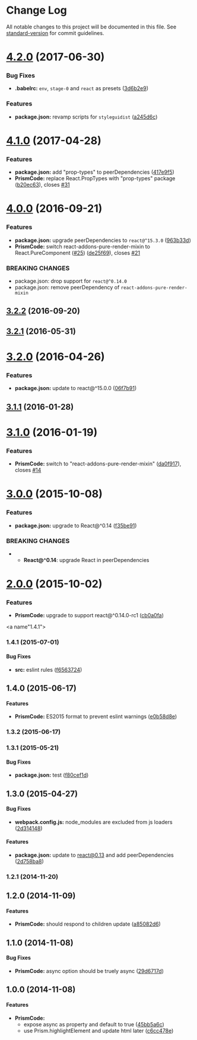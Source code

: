 # Change Log

All notable changes to this project will be documented in this file. See [standard-version](https://github.com/conventional-changelog/standard-version) for commit guidelines.

<a name="4.2.0"></a>
# [4.2.0](https://github.com/tomchentw/react-prism/compare/v4.1.0...v4.2.0) (2017-06-30)


### Bug Fixes

* **.babelrc:** `env`, `stage-0` and `react` as presets ([3d6b2e9](https://github.com/tomchentw/react-prism/commit/3d6b2e9))


### Features

* **package.json:** revamp scripts for `styleguidist` ([a245d6c](https://github.com/tomchentw/react-prism/commit/a245d6c))



<a name="4.1.0"></a>
# [4.1.0](https://github.com/tomchentw/react-prism/compare/v4.0.0...v4.1.0) (2017-04-28)


### Features

* **package.json:** add "prop-types" to peerDependencies ([417e9f5](https://github.com/tomchentw/react-prism/commit/417e9f5))
* **PrismCode:** replace React.PropTypes with "prop-types" package ([b20ec63](https://github.com/tomchentw/react-prism/commit/b20ec63)), closes [#31](https://github.com/tomchentw/react-prism/issues/31)



<a name="4.0.0"></a>
# [4.0.0](https://github.com/tomchentw/react-prism/compare/v3.2.2...v4.0.0) (2016-09-21)


### Features

* **package.json:** upgrade peerDependencies to `react@^15.3.0` ([963b33d](https://github.com/tomchentw/react-prism/commit/963b33d))
* **PrismCode:** switch react-addons-pure-render-mixin to React.PureComponent ([#25](https://github.com/tomchentw/react-prism/issues/25)) ([de25f69](https://github.com/tomchentw/react-prism/commit/de25f69)), closes [#21](https://github.com/tomchentw/react-prism/issues/21)


### BREAKING CHANGES

* package.json: drop support for `react@^0.14.0`
* package.json: remove peerDependency of `react-addons-pure-render-mixin`



<a name="3.2.2"></a>
## [3.2.2](https://github.com/tomchentw/react-prism/compare/v3.2.1...v3.2.2) (2016-09-20)



<a name="3.2.1"></a>
## [3.2.1](https://github.com/tomchentw/react-prism/compare/v3.2.0...v3.2.1) (2016-05-31)



<a name="3.2.0"></a>
# [3.2.0](https://github.com/tomchentw/react-prism/compare/v3.1.1...v3.2.0) (2016-04-26)


### Features

* **package.json:** update to react@^15.0.0 ([06f7b91](https://github.com/tomchentw/react-prism/commit/06f7b91))



<a name="3.1.1"></a>
## [3.1.1](https://github.com/tomchentw/react-prism/compare/v3.1.0...v3.1.1) (2016-01-28)




<a name="3.1.0"></a>
# [3.1.0](https://github.com/tomchentw/react-prism/compare/v3.0.0...v3.1.0) (2016-01-19)


### Features

* **PrismCode:** switch to "react-addons-pure-render-mixin" ([da0f917](https://github.com/tomchentw/react-prism/commit/da0f917)), closes [#14](https://github.com/tomchentw/react-prism/issues/14)



<a name="3.0.0"></a>
# [3.0.0](https://github.com/tomchentw/react-prism/compare/v2.0.0...v3.0.0) (2015-10-08)


### Features

* **package.json:** upgrade to React@^0.14 ([f35be91](https://github.com/tomchentw/react-prism/commit/f35be91))


### BREAKING CHANGES

* * __React@^0.14__: upgrade React in peerDependencies



<a name="2.0.0"></a>
# [2.0.0](https://github.com/tomchentw/react-prism/compare/v1.4.1...v2.0.0) (2015-10-02)


### Features

* **PrismCode:** upgrade to support react@^0.14.0-rc1 ([cb0a0fa](https://github.com/tomchentw/react-prism/commit/cb0a0fa))



<a name"1.4.1"></a>
### 1.4.1 (2015-07-01)


#### Bug Fixes

* **src:** eslint rules ([f6563724](https://github.com/tomchentw/react-prism/commit/f6563724))


## 1.4.0 (2015-06-17)


#### Features

* **PrismCode:** ES2015 format to prevent eslint warnings ([e0b58d8e](https://github.com/tomchentw/react-prism/commit/e0b58d8e8d4242d421cdabc0935d4c0cc8f92904))


### 1.3.2 (2015-06-17)


### 1.3.1 (2015-05-21)


#### Bug Fixes

* **package.json:** test ([f80cef1d](https://github.com/tomchentw/react-prism/commit/f80cef1d9edb659efab3540b834d903e933c6530))


## 1.3.0 (2015-04-27)


#### Bug Fixes

* **webpack.config.js:** node_modules are excluded from js loaders ([2d314148](https://github.com/tomchentw/react-prism/commit/2d31414808c9871dde5648684e9f5ed070ad4e7c))


#### Features

* **package.json:** update to react@0.13 and add peerDependencies ([2d758ba8](https://github.com/tomchentw/react-prism/commit/2d758ba810be54bced3342c4ca2ef0a68874e941))


### 1.2.1 (2014-11-20)


## 1.2.0 (2014-11-09)


#### Features

* **PrismCode:** should respond to children update ([a85082d6](https://github.com/tomchentw/react-prism/commit/a85082d631aa12d66fabfdeda926efe5d3bf94e3))


## 1.1.0 (2014-11-08)


#### Bug Fixes

* **PrismCode:** async option should be truely async ([29d6717d](https://github.com/tomchentw/react-prism/commit/29d6717dc52fc0d430f44af6ca05448fa68642c9))


## 1.0.0 (2014-11-08)


#### Features

* **PrismCode:**
  * expose async as property and default to true ([45bb5a6c](https://github.com/tomchentw/react-prism/commit/45bb5a6cfe0f5d41f3561de6b608ea98c4e0797d))
  * use Prism.highlightElement and update html later ([c6cc478e](https://github.com/tomchentw/react-prism/commit/c6cc478e1867e7596fb0e328766a2d0176697a6c))
